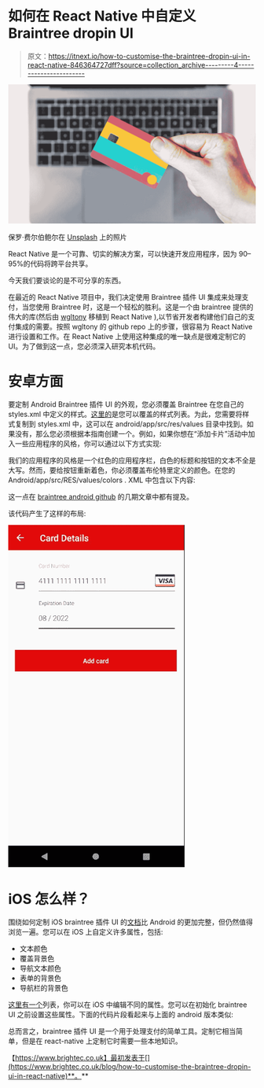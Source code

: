 # 如何在 React Native 中自定义 Braintree dropin UI

> 原文：<https://itnext.io/how-to-customise-the-braintree-dropin-ui-in-react-native-846364727dff?source=collection_archive---------4----------------------->

![](img/f46ab779890d6c22d7aaa860edafa633.png)

保罗·费尔伯鲍尔在 [Unsplash](https://unsplash.com?utm_source=medium&utm_medium=referral) 上的照片

React Native 是一个可靠、切实的解决方案，可以快速开发应用程序，因为 90–95%的代码将跨平台共享。

今天我们要谈论的是不可分享的东西。

在最近的 React Native 项目中，我们决定使用 Braintree 插件 UI 集成来处理支付，当您使用 Braintree 时，这是一个轻松的胜利。这是一个由 braintree 提供的伟大的库(然后由 [wgltony](https://github.com/wgltony/react-native-braintree-dropin-ui) 移植到 React Native ),以节省开发者构建他们自己的支付集成的需要。按照 wgltony 的 github repo 上的步骤，很容易为 React Native 进行设置和工作。在 React Native 上使用这种集成的唯一缺点是很难定制它的 UI。为了做到这一点，您必须深入研究本机代码。

# 安卓方面

要定制 Android Braintree 插件 UI 的外观，您必须覆盖 Braintree 在您自己的 styles.xml 中定义的样式。[这里的](https://github.com/braintree/braintree-android-drop-in/blob/master/Drop-In/src/main/res/values/styles.xml)是您可以覆盖的样式列表。为此，您需要将样式复制到 styles.xml 中，这可以在 android/app/src/res/values 目录中找到。如果没有，那么您必须根据本指南创建一个。例如，如果你想在“添加卡片”活动中加入一些应用程序的风格，你可以通过以下方式实现:

我们的应用程序的风格是一个红色的应用程序栏，白色的标题和按钮的文本不全是大写。然而，要给按钮重新着色，你必须覆盖布伦特里定义的颜色。在您的 Android/app/src/RES/values/colors . XML 中包含以下内容:

这一点在 [braintree android github](https://github.com/braintree/braintree-android-drop-in/issues/154) 的几期文章中都有提及。

该代码产生了这样的布局:

![](img/b3886ceaf4580cb6f2258746c2b079b2.png)

# iOS 怎么样？

围绕如何定制 iOS braintree 插件 UI 的[文档](https://developers.braintreepayments.com/guides/drop-in/customization/ios/v4)比 Android 的更加完整，但仍然值得浏览一遍。您可以在 iOS 上自定义许多属性，包括:

*   文本颜色
*   覆盖背景色
*   导航文本颜色
*   表单的背景色
*   导航栏的背景色

[这里有一个](https://github.com/braintree/braintree-ios-drop-in/blob/master/BraintreeUIKit/Public/BTUIKAppearance.h)列表，你可以在 iOS 中编辑不同的属性。您可以在初始化 braintree UI 之前设置这些属性。下面的代码片段看起来与上面的 android 版本类似:

总而言之，braintree 插件 UI 是一个用于处理支付的简单工具。定制它相当简单，但是在 react-native 上定制它时需要一些本地知识。

【https://www.brightec.co.uk】最初发表于[](https://www.brightec.co.uk/blog/how-to-customise-the-braintree-dropin-ui-in-react-native)**。**